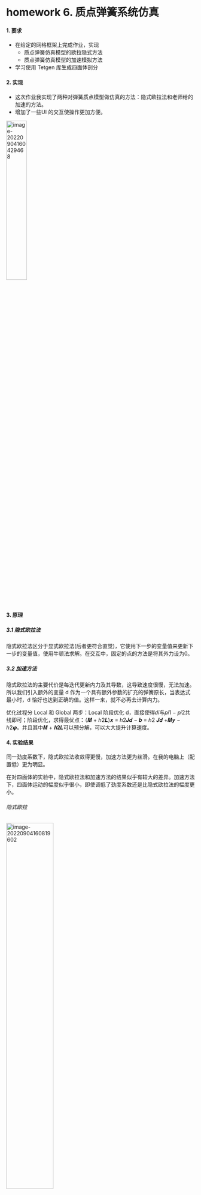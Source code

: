#  homework 6. 质点弹簧系统仿真

#### 1. 要求

- 在给定的网格框架上完成作业，实现
  - 质点弹簧仿真模型的欧拉隐式方法
  - 质点弹簧仿真模型的加速模拟方法
- 学习使用 Tetgen 库生成四面体剖分

#### 2. 实现

- 这次作业我实现了两种对弹簧质点模型做仿真的方法：隐式欧拉法和老师给的加速的方法。
- 增加了一些UI 的交互使操作更加方便。

<img src="https://github.com/qjy-dhr/cg_learning/tree/main/6_MassSpring/picture/1.png" alt="image-20220904160429468" width="33%" />

#### 3. 原理

##### 3.1 隐式欧拉法

  隐式欧拉法区分于显式欧拉法(后者更符合直觉)，它使用下一步的变量值来更新下一步的变量值，使用牛顿法求解。在交互中，固定的点的方法是将其外力设为0。

##### 3.2 加速方法

  隐式欧拉法的主要代价是每迭代更新内力及其导数，这导致速度很慢，无法加速。所以我们引入额外的变量 d 作为一个具有额外参数的扩充的弹簧原长，当表达式最小时，d 恰好也达到正确的值。这样一来，就不必再去计算内力。

  优化过程分 Local 和 Global 两步：Local 阶段优化 d，直接使得𝑑𝑖与𝑝𝑖1 − 𝑝𝑖2共线即可；阶段优化，求得最优点：（𝑴 + ℎ2𝑳)𝒙 = ℎ2𝑱𝒅 − 𝒃 = ℎ2 𝑱𝒅 +𝑴𝒚 − ℎ2𝝋。并且其中𝑴 + 𝒉𝟐𝑳可以预分解，可以大大提升计算速度。



#### 4. 实验结果

同一劲度系数下，隐式欧拉法收敛得更慢，加速方法更为丝滑。在我的电脑上（配置低）更为明显。

在对四面体的实验中，隐式欧拉法和加速方法的结果似乎有较大的差异。加速方法下，四面体运动的幅度似乎很小，即使调低了劲度系数还是比隐式欧拉法的幅度更小。

###### 隐式欧拉

<img src="https://github.com/qjy-dhr/cg_learning/tree/main/6_MassSpring/picture/2.png" alt="image-20220904160819602" width="50%" />

![image-20220904163939367](https://github.com/qjy-dhr/cg_learning/tree/main/6_MassSpring/picture/3.png width="50%")



###### 加速方法

<img src="https://github.com/qjy-dhr/cg_learning/tree/main/6_MassSpring/picture/4.png" alt="image-20220904160950877" width="50%" />

<img src="https://github.com/qjy-dhr/cg_learning/tree/main/6_MassSpring/picture/5.png" alt="image-20220904160950877" width="50%" />





#### 5.不足&bug

-   在弹性系数设置过大的时候，欧拉方法会出现变形的情况，问题在于在计算欧拉矩阵时，弹性系数的影响大于外力，导致的bug。
- 在欧拉方法的循环推出条件上，有待调试和改进。

<img src="https://github.com/qjy-dhr/cg_learning/tree/main/6_MassSpring/picture/6.png" alt="image-20220904161202938" width="50%" />



录屏文件在 /video 下

相关.obj .stl文件在 /project/resource 下

时间 9.4-9.6
